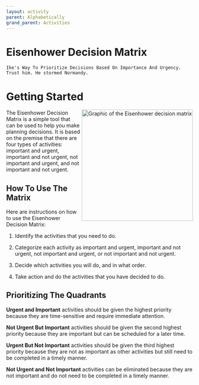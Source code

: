 ```yaml
---
layout: activity
parent: Alphabetically
grand_parent: Activities
---
```


# Eisenhower Decision Matrix

`Ike's Way To Prioritize Decisions Based On Importance And Urgency. Trust him. He stormed Normandy.`

# Getting Started

<img src="https://upload.wikimedia.org/wikipedia/commons/3/33/7_habits_decision-making_matrix.png" alt="Graphic of the Eisenhower decision matrix" width="300" align="right">

The Eisenhower Decision Matrix is a simple tool that can be used to help you make planning decisions. It is based on the premise that there are four types of activities: important and urgent, important and not urgent, not important and urgent, and not important and not urgent.

## How To Use The Matrix

Here are instructions on how to use the Eisenhower Decision Matrix:

1. Identify the activities that you need to do.

2. Categorize each activity as important and urgent, important and not urgent, not important and urgent, or not important and not urgent.

3. Decide which activities you will do, and in what order.

4. Take action and do the activities that you have decided to do.

## Prioritizing The Quadrants

**Urgent and Important** activities should be given the highest priority because they are time-sensitive and require immediate attention.

**Not Urgent But Important** activities should be given the second highest priority because they are important but can be scheduled for a later time.

**Urgent But Not Important** activities should be given the third highest priority because they are not as important as other activities but still need to be completed in a timely manner.

**Not Urgent and Not Important** activities can be eliminated because they are not important and do not need to be completed in a timely manner.

